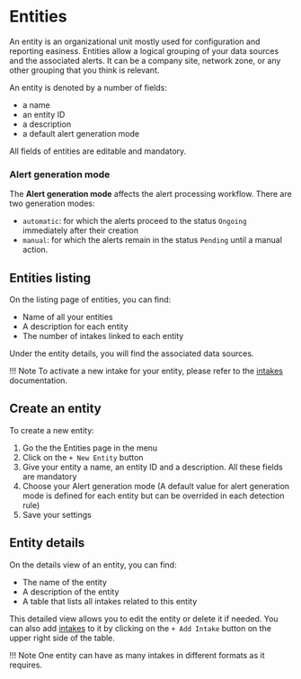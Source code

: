 # Entities
An entity is an organizational unit mostly used for configuration and reporting easiness.
Entities allow a logical grouping of your data sources and the associated alerts. It can be a company site, network zone, or any other grouping that you think is relevant.

An entity is denoted by a number of fields:

- a name
- an entity ID
- a description
- a default alert generation mode

All fields of entities are editable and mandatory.

### Alert generation mode
The **Alert generation mode** affects the alert processing workflow. There are two generation modes:

- `automatic`: for which the alerts proceed to the status `Ongoing` immediately after their creation
- `manual`: for which the alerts remain in the status `Pending` until a manual action.

## Entities listing

On the listing page of entities, you can find:

- Name of all your entities
- A description for each entity
- The number of intakes linked to each entity

Under the entity details, you will find the associated data sources.

!!! Note
    To activate a new intake for your entity, please refer to the [intakes](intakes.md) documentation.

## Create an entity
To create a new entity:

1. Go the the Entities page in the menu
2. Click on the `+ New Entity` button
3. Give your entity a name, an entity ID and a description. All these fields are mandatory
4. Choose your Alert generation mode (A default value for alert generation mode is defined for each entity but can be overrided in each detection rule)
5. Save your settings

## Entity details
On the details view of an entity, you can find:

- The name of the entity
- A description of the entity
- A table that lists all intakes related to this entity

This detailed view allows you to edit the entity or delete it if needed.
You can also add [intakes](intakes.md) to it by clicking on the `+ Add Intake` button on the upper right side of the table.

!!! Note
    One entity can have as many intakes in different formats as it requires.
